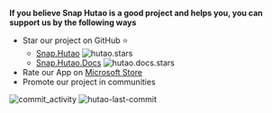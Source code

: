 **If you believe Snap Hutao is a good project and helps you, you can support us by the following ways**
- Star our project on GitHub ⭐
  - [Snap.Hutao](https://github.com/DGP-Studio/Snap.Hutao)   ![hutao.stars](https://img.shields.io/github/stars/DGP-Studio/Snap.Hutao?style=plastic&color=red)
  - [Snap.Hutao.Docs](https://github.com/DGP-Studio/Snap.Hutao.Docs)  ![hutao.docs.stars](https://img.shields.io/github/stars/DGP-Studio/Snap.Hutao.Docs?style=plastic&color=red)
- Rate our App on [Microsoft Store](ms-windows-store://review/?ProductId=9PH4NXJ2JN52)
- Promote our project in communities

![commit_activity](https://img.shields.io/github/commit-activity/y/DGP-Studio/Snap.Hutao?style=for-the-badge) ![hutao-last-commit](https://img.shields.io/github/last-commit/DGP-Studio/Snap.Hutao?label=Hutao%20Last%20Commit&style=for-the-badge)